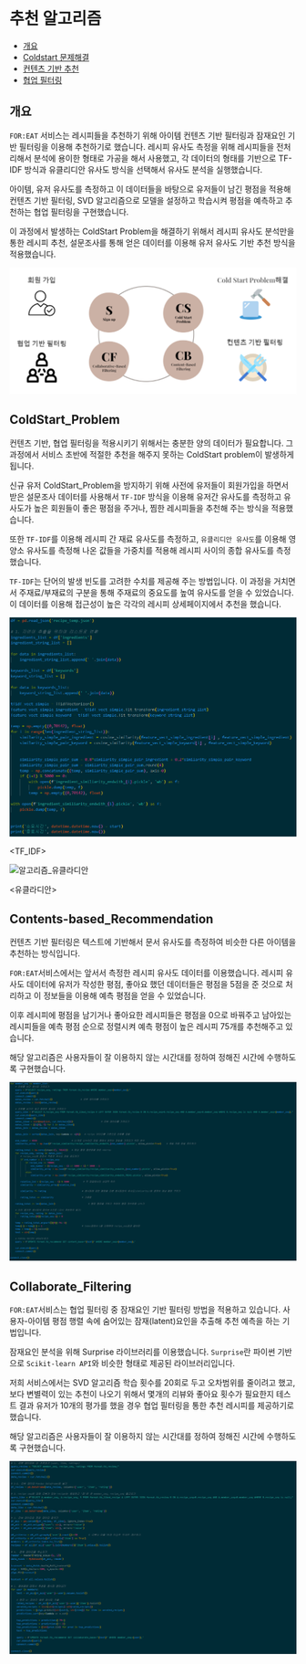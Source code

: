 # 추천 알고리즘

- [개요](#개요)
- [Coldstart 문제해결](#ColdStart_Problem)
- [컨텐츠 기반 추천](#Contents-based_Recommendation)
- [협업 필터링](#Collaborate_Filtering)



## 개요

`FOR:EAT` 서비스는 레시피들을 추천하기 위해 아이템 컨텐츠 기반 필터링과 잠재요인 기반 필터링을 이용해 추천하기로 했습니다. 레시피 유사도 측정을 위해 레시피들을 전처리해서 분석에 용이한 형태로 가공을 해서 사용했고,  각 데이터의 형태를 기반으로 TF-IDF 방식과 유클리디안 유사도 방식을 선택해서 유사도 분석을 실행했습니다.

아이템, 유저 유사도를 측정하고 이 데이터들을 바탕으로 유저들이 남긴 평점을 적용해 컨텐츠 기반 필터링, SVD 알고리즘으로 모델을 설정하고 학습시켜 평점을 예측하고 추천하는 협업 필터링을 구현했습니다.

이 과정에서 발생하는 ColdStart Problem을 해결하기 위해서 레시피 유사도 분석만을 통한 레시피 추천, 설문조사를 통해 얻은 데이터를 이용해 유저 유사도 기반 추천 방식을 적용했습니다.



![알고리즘_개요](알고리즘.assets/알고리즘_개요.PNG)



## ColdStart_Problem

컨텐츠 기반, 협업 필터링을 적용시키기 위해서는 충분한 양의 데이터가 필요합니다. 그 과정에서 서비스 초반에 적절한 추천을 해주지 못하는 ColdStart problem이 발생하게 됩니다.

신규 유저 ColdStart_Problem을 방지하기 위해 사전에 유저들이 회원가입을 하면서 받은 설문조사 데이터를 사용해서 `TF-IDF` 방식을 이용해 유저간 유사도를 측정하고 유사도가 높은 회원들이 좋은 평점을 주거나, 찜한 레시피들을 추천해 주는 방식을 적용했습니다.

또한 `TF-IDF`를 이용해 레시피 간 재료 유사도를 측정하고, `유클리디안 유사도`를 이용해 영양소 유사도를 측정해 나온 값들을 가중치를 적용해 레시피 사이의 종합 유사도를 측정했습니다.

`TF-IDF`는 단어의 발생 빈도를 고려한 수치를 제공해 주는 방법입니다. 이 과정을 거치면서 주재료/부재료의 구분을 통해 주재료의 중요도를 높여 유사도를 얻을 수 있었습니다. 이 데이터를 이용해  접근성이 높은 각각의 레시피 상세페이지에서 추천을 했습니다.



![알고리즘_TF-IDF](알고리즘.assets/알고리즘_TF-IDF.PNG)

<TF_IDF>



![알고리즘_유클라디안](../../../../Downloads/foreat_문서작성_pdf/알고리즘_유클라디안.PNG)

<유클라디안>





## Contents-based_Recommendation

컨텐츠 기반 필터링은 텍스트에 기반해서 문서 유사도를 측정하여 비슷한 다른 아이템을 추천하는 방식입니다.

`FOR:EAT`서비스에서는 앞서서 측정한 레시피 유사도 데이터를 이용했습니다. 레시피 유사도 데이터에 유저가 작성한 평점, 좋아요 했던 데이터들은 평점을 5점을 준 것으로 처리하고 이 정보들을 이용해 예측 평점을 얻을 수 있었습니다. 

이후 레시피에 평점을 남기거나 좋아요한 레시피들은 평점을 0으로 바꿔주고 남아있는 레시피들을 예측 평점 순으로 정렬시켜 예측 평점이 높은 레시피 75개를 추천해주고 있습니다.

해당 알고리즘은 사용자들이 잘 이용하지 않는 시간대를 정하여 정해진 시간에 수행하도록 구현했습니다.



![알고리즘_contents_base](알고리즘.assets/알고리즘_contents_base.PNG)





## Collaborate_Filtering

`FOR:EAT`서비스는 협업 필터링 중 잠재요인 기반 필터링 방법을 적용하고 있습니다. 사용자-아이템 평점 행렬 속에 숨어있는 잠재(latent)요인을 추출해 추천 예측을 하는 기법입니다.

잠재요인 분석을 위해 Surprise 라이브러리를 이용했습니다. `Surprise`란 파이썬 기반으로 `Scikit-learn API`와 비슷한 형태로 제공된 라이브러리입니다.

저희 서비스에서는 SVD 알고리즘 학습 횟수를 20회로 두고 오차범위를 줄이려고 했고, 보다 변별력이 있는 추천이 나오기 위해서 몇개의 리뷰와 좋아요 횟수가 필요한지 테스트 결과 유저가 10개의 평가를 했을 경우 협업 필터링을 통한 추천 레시피를 제공하기로 했습니다.

해당 알고리즘은 사용자들이 잘 이용하지 않는 시간대를 정하여 정해진 시간에 수행하도록 구현했습니다.



![알고리즘_collaborate](알고리즘.assets/알고리즘_collaborate.PNG)